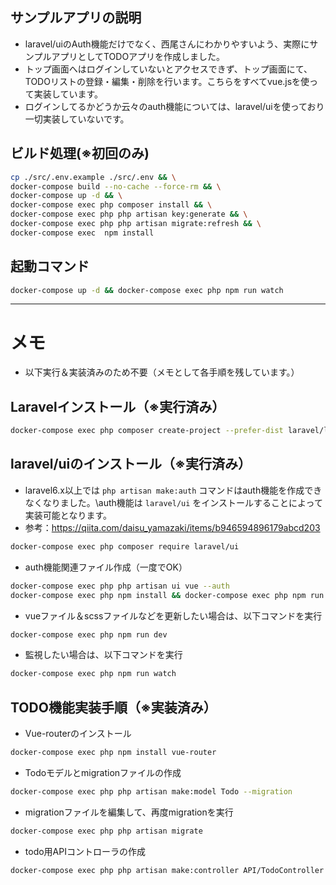 
## サンプルアプリの説明
- laravel/uiのAuth機能だけでなく、西尾さんにわかりやすいよう、実際にサンプルアプリとしてTODOアプリを作成しました。
- トップ画面へはログインしていないとアクセスできず、トップ画面にて、TODOリストの登録・編集・削除を行います。こちらをすべてvue.jsを使って実装しています。
- ログインしてるかどうか云々のauth機能については、laravel/uiを使っており一切実装していないです。

## ビルド処理(※初回のみ)
```sh
cp ./src/.env.example ./src/.env && \
docker-compose build --no-cache --force-rm && \
docker-compose up -d && \
docker-compose exec php composer install && \
docker-compose exec php php artisan key:generate && \
docker-compose exec php php artisan migrate:refresh && \
docker-compose exec  npm install
```

## 起動コマンド
```sh
docker-compose up -d && docker-compose exec php npm run watch
```

---

# メモ
- 以下実行＆実装済みのため不要（メモとして各手順を残しています。）

## Laravelインストール（※実行済み）
```sh
docker-compose exec php composer create-project --prefer-dist laravel/laravel .
```

## laravel/uiのインストール（※実行済み）
- laravel6.x以上では `php artisan make:auth` コマンドはauth機能を作成できなくなりました。\auth機能は `laravel/ui` をインストールすることによって実装可能となります。
- 参考：https://qiita.com/daisu_yamazaki/items/b946594896179abcd203
```sh
docker-compose exec php composer require laravel/ui
```
- auth機能関連ファイル作成（一度でOK）
```sh
docker-compose exec php php artisan ui vue --auth
docker-compose exec php npm install && docker-compose exec php npm run dev
```
- vueファイル＆scssファイルなどを更新したい場合は、以下コマンドを実行
```sh
docker-compose exec php npm run dev
```
- 監視したい場合は、以下コマンドを実行
```sh
docker-compose exec php npm run watch
```

## TODO機能実装手順（※実装済み）
- Vue-routerのインストール
```sh
docker-compose exec php npm install vue-router
```
- Todoモデルとmigrationファイルの作成
```sh
docker-compose exec php php artisan make:model Todo --migration
```
- migrationファイルを編集して、再度migrationを実行
```sh
docker-compose exec php php artisan migrate
```
- todo用APIコントローラの作成
```sh
docker-compose exec php php artisan make:controller API/TodoController --api
```
